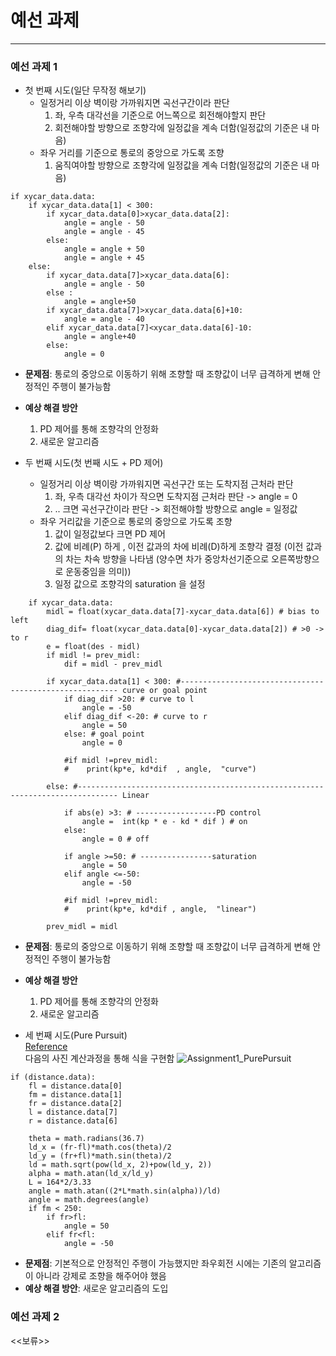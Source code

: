 # 예선 과제
---
### 예선 과제 1
+ 첫 번째 시도(일단 무작정 해보기)  
  + 일정거리 이상 벽이랑 가까워지면 곡선구간이라 판단
    1. 좌, 우측 대각선을 기준으로 어느쪽으로 회전해야할지 판단
    2. 회전해야할 방향으로 조향각에 일정값을 계속 더함(일정값의 기준은 내 마음)
  + 좌우 거리를 기준으로 통로의 중앙으로 가도록 조향
    1. 움직여야할 방향으로 조향각에 일정값을 계속 더함(일정값의 기준은 내 마음)

```
if xycar_data.data:
    if xycar_data.data[1] < 300:
        if xycar_data.data[0]>xycar_data.data[2]:
            angle = angle - 50
            angle = angle - 45
        else:
            angle = angle + 50
            angle = angle + 45
    else:
        if xycar_data.data[7]>xycar_data.data[6]:
            angle = angle - 50
        else :
            angle = angle+50
        if xycar_data.data[7]>xycar_data.data[6]+10:
            angle = angle - 40
        elif xycar_data.data[7]<xycar_data.data[6]-10:
            angle = angle+40
        else:
            angle = 0

```
  + **문제점**: 통로의 중앙으로 이동하기 위해 조향할 때 조향값이 너무 급격하게 변해 안정적인 주행이 불가능함  
  + **예상 해결 방안**  
    1. PD 제어를 통해 조향각의 안정화
    2. 새로운 알고리즘


+ 두 번째 시도(첫 번째 시도 + PD 제어)
  + 일정거리 이상 벽이랑 가까워지면 곡선구간 또는 도착지점 근처라 판단
    1. 좌, 우측 대각선 차이가 작으면 도착지점 근처라 판단 -> angle = 0 
    2. .. 크면 곡선구간이라 판단 -> 회전해야할 방향으로 angle = 일정값
  + 좌우 거리값을 기준으로 통로의 중앙으로 가도록 조향
    1. 값이 일정값보다 크면 PD 제어  
    2. 값에 비례(P) 하게 , 이전 값과의 차에 비례(D)하게 조향각 결정
         (이전 값과의 차는 차속 방향을 나타냄 (양수면 차가 중앙차선기준으로 오른쪽방향으로 운동중임을 의미)) 
    3. 일정 값으로 조향각의 saturation 을 설정

```
    if xycar_data.data:
        midl = float(xycar_data.data[7]-xycar_data.data[6]) # bias to left
        diag_dif= float(xycar_data.data[0]-xycar_data.data[2]) # >0 -> to r
        e = float(des - midl)
        if midl != prev_midl:
            dif = midl - prev_midl

        if xycar_data.data[1] < 300: #-------------------------------------------------------- curve or goal point
            if diag_dif >20: # curve to l
                angle = -50
            elif diag_dif <-20: # curve to r
                angle = 50
            else: # goal point
                angle = 0

            #if midl !=prev_midl:
            #    print(kp*e, kd*dif  , angle,  "curve") 
                
        else: #------------------------------------------------------------------------------- Linear

            if abs(e) >3: # ------------------PD control
                angle =  int(kp * e - kd * dif ) # on
            else:
                angle = 0 # off

            if angle >=50: # ----------------saturation
                angle = 50
            elif angle <=-50:
                angle = -50 
            
            #if midl !=prev_midl:
            #    print(kp*e, kd*dif , angle,  "linear")     
                         
        prev_midl = midl
```
 + **문제점**: 통로의 중앙으로 이동하기 위해 조향할 때 조향값이 너무 급격하게 변해 안정적인 주행이 불가능함  
  + **예상 해결 방안**  
    1. PD 제어를 통해 조향각의 안정화
    2. 새로운 알고리즘

+ 세 번째 시도(Pure Pursuit)  
[Reference](https://dingyan89.medium.com/three-methods-of-vehicle-lateral-control-pure-pursuit-stanley-and-mpc-db8cc1d32081)  
다음의 사진 계산과정을 통해 식을 구현함
![Assignment1_PurePursuit](https://user-images.githubusercontent.com/49667821/118361334-ee87e400-b5c5-11eb-82e3-45a2b37272db.jpeg)

```
if (distance.data):
    fl = distance.data[0]
    fm = distance.data[1]
    fr = distance.data[2]
    l = distance.data[7]
    r = distance.data[6]

    theta = math.radians(36.7)
    ld_x = (fr-fl)*math.cos(theta)/2
    ld_y = (fr+fl)*math.sin(theta)/2
    ld = math.sqrt(pow(ld_x, 2)+pow(ld_y, 2))
    alpha = math.atan(ld_x/ld_y)
    L = 164*2/3.33
    angle = math.atan((2*L*math.sin(alpha))/ld)
    angle = math.degrees(angle)
    if fm < 250:
        if fr>fl:
            angle = 50
        elif fr<fl:
            angle = -50
```  
  + **문제점**: 기본적으로 안정적인 주행이 가능했지만 좌우회전 시에는 기존의 알고리즘이 아니라 강제로 조향을 해주어야 했음  
  + **예상 해결 방안**: 새로운 알고리즘의 도입  

### 예선 과제 2  
<<보류>>
